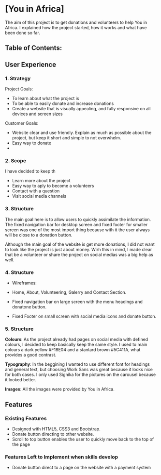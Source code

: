 # [You in Africa] <!--add link-->

The aim of this project is to get donations and volunteers to help You in Africa. I explained how the project started, how it works and what have been done so far.

## Table of Contents:







## User Experience


### 1. Strategy
Project Goals:

* To learn about what the project is
* To be able to easily donate and increase donations
* Create a website that is visually appealing, and fully responsive on all devices and screen sizes

Customer Goals:
* Website clear and use friendly. Explain as much as possible about the project, but keep it short and simple to not overwhelm.
* Easy way to donate
* 

### 2. Scope
I have decided to keep th

* Learn more about the project
* Easy way to aply to become a volunteers
* Contact with a question
* Visit social media channels

### 3. Structure

The main goal here is to allow users to quickly assimilate the information. The fixed navigation bar for desktop screen and fixed footer for smaller screen was one of the most import thing because with it the user always will be close to a donation button. 

Although the main goal of the website is get more donations, I did not want to look like the project is just about money. Wirh this in mind, I made clear that be a volunteer or share the project on social medias was a big help as well.

### 4. Structure

* Wireframes: <!-- add wireframes here -->

* Home, About, Volunteering, Galerry and Contact Section.

* Fixed navigation bar on large screen with the menu headings and donatone button.

* Fixed Footer on small screen with social media icons and donate button.


### 5. Structure
**Colours**: As the project already had pages on social media with defined colours, I decided to keep basically keep the same style.
I used to main colours a dark yellow #F18E04 and a stantard brown #5C411A, what provides a good contrast.

**Typography**: In the beggining I wanted to use different font for headings and general text, but choosing Work Sans was great because it looks nice for both cases.
I only used Signika for the pictures on the carousel because it looked better.

**Images**: All the images were provided by You in Africa.

## Features

### Existing Features
* Designed with HTML5, CSS3 and Bootstrap.
* Donate button directing to other website.
* Scroll to top button enables the user to quickly move back to the top of the page

### Features Left to Implement when skills develop
* Donate button direct to a page on the website with a payment system


